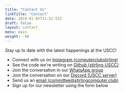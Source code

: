 ```yaml
---
title: "Contact Us"
linkTitle: "Contact"
date: 2024-01-05T12:52:52Z
draft: false
layout: contact
menu: main
weight: -80
---
```


Stay up to date with the latest happenings at the USCC!

<!--more-->

* Connect with us on [Instagram (computerclubstirling)](https://www.instagram.com/computerclubstirling)
* See the code we're writing on [Github (stirling-USCC)](https://github.com/stirling-uscc)
* Join the conversation in our [WhatsApp group](https://chat.whatsapp.com/CeAfqpJUujo6IZIoJ8iMbG)
* Join the conversation on our [Discord (USCC server)](https://discord.gg/DZnAvAnhKD)
* Send us an [email (committee@stirlingcomputer.club)](mailto:committee@stirlingcomputer.club)
* Sign up for our newsletter using the form below
